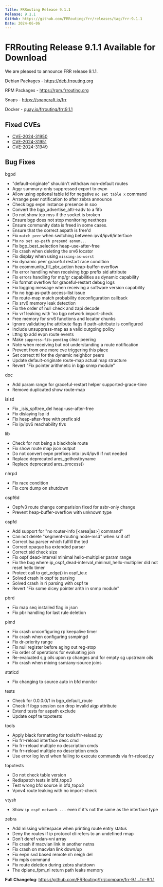 ```yaml
---
Title: FRRouting Release 9.1.1
Release: 9.1.1
GitHub: https://github.com/FRRouting/frr/releases/tag/frr-9.1.1
Date: 2024-06-06
---
```


FRRouting Release 9.1.1 Available for Download
==============================================

We are pleased to announce FRR release 9.1.1.

Debian Packages - https://deb.frrouting.org

RPM Packages - https://rpm.frrouting.org

Snaps - https://snapcraft.io/frr

Docker - [quay.io/frrouting/frr:9.1.1](https://quay.io/repository/frrouting/frr/manifest/sha256:0634cca8750c3ed2122a4bc79d65c932b091d1afba19dd617cd66a4adf923db3)

## Fixed CVEs
- [CVE-2024-31950](https://frrouting.org/security/cve-2024-31950)
- [CVE-2024-31951](https://frrouting.org/security/cve-2024-31951)
- [CVE-2024-31949](https://frrouting.org/security/cve-2024-31949)

## Bug Fixes

bgpd
* "default-originate" shouldn't withdraw non-default routes
* Aggr summary-only suppressed export to evpn
* Allow using optional table id for negative `no set table x` command
* Arrange peer notification to after zebra announce
* Check bgp evpn instance presence in soo
* Convert the bgp_advertise_attr->adv to a fifo
* Do not show tcp mss if the socket is broken
* Ensure bgp does not stop monitoring nexthops
* Ensure community data is freed in some cases.
* Ensure that the correct aspath is free'd
* Fix `match peer` when switching between ipv4/ipv6/interface
* Fix `no set as-path prepend asnum...`
* Fix bgp_best_selection heap-use-after-free
* Fix crash when deleting the srv6 locator
* Fix display when using `missing-as-worst`
* Fix dynamic peer graceful restart race condition
* Fix ecommunity_fill_pbr_action heap-buffer-overflow
* Fix error handling when receiving bgp prefix sid attribute
* Fix errors handling for mp/gr capabilities as dynamic capability
* Fix format overflow for graceful-restart debug logs
* Fix logging message when receiving a software version capability
* Fix no bgp as-path access-list  issue
* Fix route-map match probability deconfiguration callback
* Fix srv6 memory leak detection
* Fix the order of null check and zapi decode
* Fix vrf leaking with 'no bgp network import-check
* Free memory for srv6 functions and locator chunks
* Ignore validating the attribute flags if path-attribute is configured
* Include unsuppress-map as a valid outgoing policy
* Lttng tp add evpn route events
* Make `suppress-fib-pending` clear peering
* Note when receiving but not understanding a route notification
* Prevent from one more cve triggering this place
* Set correct ttl for the dynamic neighbor peers
* Update default-originate route-map actual map structure
* Revert "Fix pointer arithmetic in bgp snmp module"

doc
* Add param range for graceful-restart helper supported-grace-time
* Remove duplicated show route-map

isisd
* Fix _isis_spftree_del heap-use-after-free
* Fix dislaying lsp id
* Fix heap-after-free with prefix sid
* Fix ip/ipv6 reachability tlvs

lib
* Check for not being a blackhole route
* Fix show route map json output
* Do not convert evpn prefixes into ipv4/ipv6 if not needed
* Replace deprecated ares_gethostbyname
* Replace deprecated ares_process()

nhrpd
* Fix race condition
* Fix core dump on shutdown

ospf6d
* Ospfv3 route change comparision fixed for asbr-only change
* Prevent heap-buffer-overflow with unknown type

ospfd
* Add support for "no router-info [<area|as>] command"
* Can not delete "segment-routing node-msd" when sr if off
* Correct lsa parser which fulfill the ted
* Correct opaque lsa extended parser
* Correct sid check size
* Fix ospf dead-interval minimal hello-multiplier param range
* Fix the bug where ip_ospf_dead-interval_minimal_hello-multiplier did not reset hello timer
* Protect call to get_edge() in ospf_te.c
* Solved crash in ospf te parsing
* Solved crash in ri parsing with ospf te
* Revert "Fix some dicey pointer arith in snmp module"

pbrd
* Fix map seq installed flag in json
* Fix pbr handling for last rule deletion

pimd
* Fix crash unconfiguring rp keepalive timer
* Fix crash when configuring ssmpingd
* Fix dr-priority range
* Fix null register before aging out reg-stop
* Fix order of operations for evaluating join
* Re-evaluated s,g oils upon rp changes and for empty sg upstream oils
* Fix crash when mixing ssm/any-source joins

staticd
* Fix changing to source auto in bfd monitor

tests
* Check for 0.0.0.0/1 in bgp_default_route
* Check if ibgp session can drop invalid aigp attribute
* Extend tests for aspath exclude
* Update ospf te topotests

tools
* Apply black formatting for tools/frr-reload.py
* Fix frr-reload interface desc cmd
* Fix frr-reload multiple no description cmds
* Fix frr-reload multiple no description cmds
* Use error log level when failing to execute commands via frr-reload.py

topotests
* Do not check table version
* Redispatch tests in bfd_topo3
* Test wrong bfd source in bfd_topo3
* Vpnv4 route leaking with no import-check

vtysh
* Show `ip ospf network ...` even if it's not the same as the interface type

zebra
* Add missing whitespace when printing route entry status
* Deny the routes if ip protocol cli refers to an undefined rmap
* Don't deref vxlan-vni array
* Fix crash if macvlan link in another netns
* Fix crash on macvlan link down/up
* Fix evpn svd based remote nh neigh del
* Fix mpls command
* Fix route deletion during zebra shutdown
* The dplane_fpm_nl return path leaks memory


**Full Changelog**: https://github.com/FRRouting/frr/compare/frr-9.1...frr-9.1.1